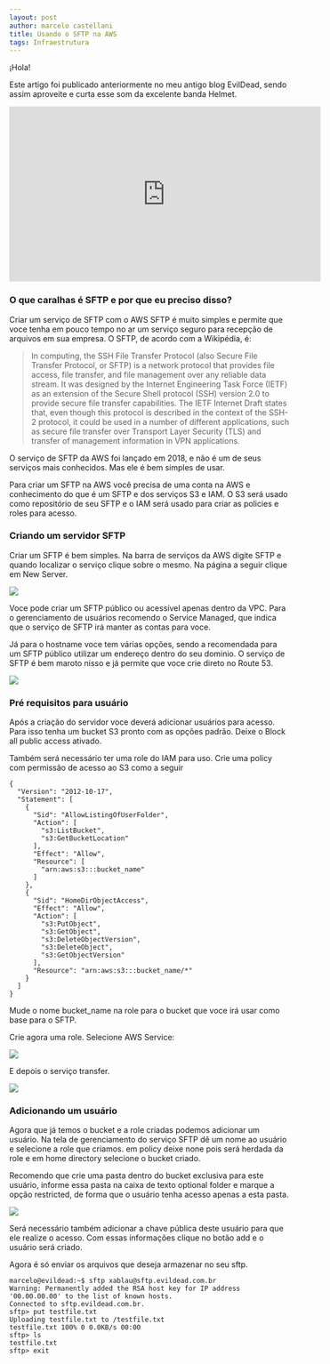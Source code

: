 ```yaml
---
layout: post
author: marcelo castellani
title: Usando o SFTP na AWS
tags: Infraestrutura
---
```

‎¡Hola!

Este artigo foi publicado anteriormente no meu antigo blog EvilDead, sendo assim aproveite e curta esse som da excelente banda Helmet.

<p></p>

<iframe width="560" height="315" src="https://www.youtube.com/embed/lEnMb4m9lu0" frameborder="0" allow="accelerometer; autoplay; encrypted-media; gyroscope; picture-in-picture" allowfullscreen></iframe>

<p></p>

### O que caralhas é SFTP e por que eu preciso disso?

Criar um serviço de SFTP com o AWS SFTP é muito simples e permite que voce tenha em pouco tempo no ar um serviço seguro para recepção de arquivos em sua empresa. O SFTP, de acordo com a Wikipédia, é:

> In computing, the SSH File Transfer Protocol (also Secure File Transfer
> Protocol, or SFTP) is a network protocol that provides file access, file
> transfer, and file management over any reliable data stream. It was
> designed by the Internet Engineering Task Force (IETF) as an extension
> of the Secure Shell protocol (SSH) version 2.0 to provide secure file
> transfer capabilities. The IETF Internet Draft states that, even though
> this protocol is described in the context of the SSH-2 protocol, it could
> be used in a number of different applications, such as secure file
> transfer over Transport Layer Security (TLS) and transfer of management
> information in VPN applications.

O serviço de SFTP da AWS foi lançado em 2018, e não é um de seus serviços mais conhecidos. Mas ele é bem simples de usar.

Para criar um SFTP na AWS você precisa de uma conta na AWS e conhecimento do que é um SFTP e dos serviços S3 e IAM. O S3 será usado como repositório de seu SFTP e o IAM será usado para criar as policies e roles para acesso.

### Criando um servidor SFTP

Criar um SFTP é bem simples. Na barra de serviços da AWS digite SFTP e quando localizar o serviço clique sobre o mesmo. Na página a seguir clique em New Server.

![](/assets/img/sftp/01.jpg)

Voce pode criar um SFTP público ou acessível apenas dentro da VPC. Para o gerenciamento de usuários recomendo o Service Managed, que indica que o serviço de SFTP irá manter as contas para voce.

Já para o hostname voce tem várias opções, sendo a recomendada para um SFTP público utilizar um endereço dentro do seu dominio. O serviço de SFTP é bem maroto nisso e já permite que voce crie direto no Route 53.

![](/assets/img/sftp/02.jpg)

### Pré requisitos para usuário

Após a criação do servidor voce deverá adicionar usuários para acesso. Para isso tenha um bucket S3 pronto com as opções padrão. Deixe o Block all public access ativado.

Também será necessário ter uma role do IAM para uso. Crie uma policy com permissão de acesso ao S3 como a seguir

```
{
  "Version": "2012-10-17",
  "Statement": [
    {
      "Sid": "AllowListingOfUserFolder",
      "Action": [
        "s3:ListBucket",
        "s3:GetBucketLocation"
      ],
      "Effect": "Allow",
      "Resource": [
        "arn:aws:s3:::bucket_name"
      ]
    },
    {
      "Sid": "HomeDirObjectAccess",
      "Effect": "Allow",
      "Action": [
        "s3:PutObject",
        "s3:GetObject",
        "s3:DeleteObjectVersion",
        "s3:DeleteObject",
        "s3:GetObjectVersion"
      ],
      "Resource": "arn:aws:s3:::bucket_name/*"
    }
  ]
}
```

Mude o nome bucket_name na role para o bucket que voce irá usar como base para o SFTP.

Crie agora uma role. Selecione AWS Service:

![](/assets/img/sftp/04.jpg)

E depois o serviço transfer.

![](/assets/img/sftp/05.jpg)

### Adicionando um usuário

Agora que já temos o bucket e a role criadas podemos adicionar um usuário. Na tela de gerenciamento do serviço SFTP dê um nome ao usuário e selecione a role que criamos. em policy deixe none pois será herdada da role e em home directory selecione o bucket criado.

Recomendo que crie uma pasta dentro do bucket exclusiva para este usuário, informe essa pasta na caixa de texto optional folder e marque a opção restricted, de forma que o usuário tenha acesso apenas a esta pasta.

![](/assets/img/sftp/03.jpg)

Será necessário também adicionar a chave pública deste usuário para que ele realize o acesso. Com essas informações clique no botão add e o usuário será criado.

Agora é só enviar os arquivos que deseja armazenar no seu sftp.

```
marcelo@evildead:~$ sftp xablau@sftp.evildead.com.br
Warning: Permanently added the RSA host key for IP address '00.00.00.00' to the list of known hosts.
Connected to sftp.evildead.com.br.
sftp> put testfile.txt
Uploading testfile.txt to /testfile.txt
testfile.txt 100% 0 0.0KB/s 00:00
sftp> ls
testfile.txt
sftp> exit
```
